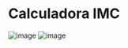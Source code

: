 # Calculadora IMC 

![image](https://user-images.githubusercontent.com/98665329/220362088-26fa823b-f3a5-44af-8500-98f6be552327.png)
![image](https://user-images.githubusercontent.com/98665329/220362551-2b55af4e-073f-4f1b-a823-583c2055dc40.png)


